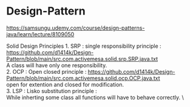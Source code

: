 # Design-Pattern

https://samsungu.udemy.com/course/design-patterns-java/learn/lecture/8109050

Solid Design Principles
    1. SRP : single responsibility principle : https://github.com/d1414k/Design-Pattern/blob/main/src.com.activemesa.solid.srp.SRP.java.txt \
        A class will have only one responsibility.\
    2. OCP : Open closed principle : https://github.com/d1414k/Design-Pattern/blob/main/src.com.activemesa.solid.ocp.OCP.java.txt \
        open for extention and closed for modification. \
    3. LSP : Lisko substitution principle : \
        While inherting some class all functions will have to behave correctly. \
        

